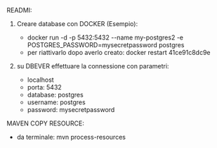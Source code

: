 READMI:

1) Creare database con DOCKER (Esempio):
    - docker run -d -p 5432:5432 --name my-postgres2 -e POSTGRES_PASSWORD=mysecretpassword postgres
    - per riattivarlo dopo averlo creato: docker restart 41ce91c8dc9e
2) su DBEVER effettuare la connessione con parametri:

    - localhost
    - porta: 5432
    - database: postgres
    - username: postgres
    - password: mysecretpassword
   
MAVEN COPY RESOURCE:
- da terminale: mvn process-resources
